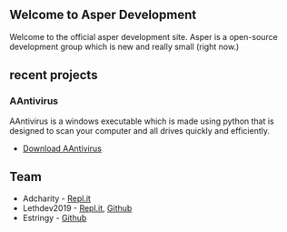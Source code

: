## Welcome to Asper Development
Welcome to the official asper development site. Asper is a open-source development group which is new and really small (right now.)

## recent projects
### AAntivirus
AAntivirus is a windows executable which is made using python that is designed to scan your computer and all drives quickly and efficiently.

  * [Download AAntivirus](Download)

## Team
  - Adcharity - [Repl.it](https://repl.it/@AdCharity)
  - Lethdev2019 - [Repl.it](https://repl.it/@Lethdev2019), [Github](https://github.com/Lethdev2019)
  - Estringy - [Github](https://github.com/etstringy)

